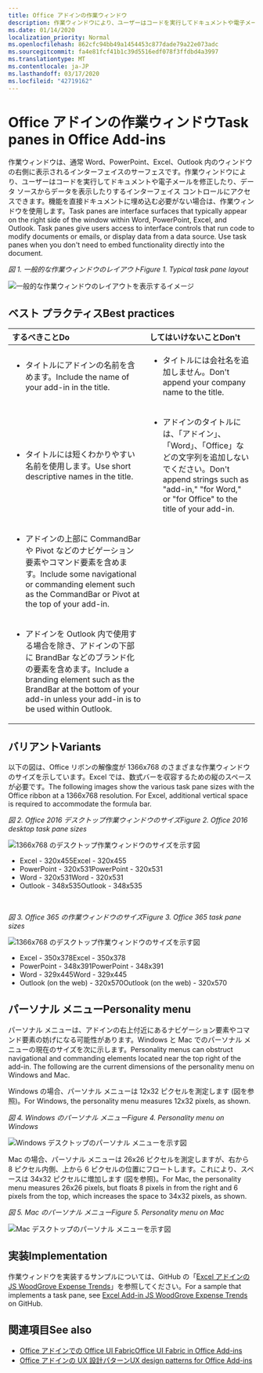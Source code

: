 ```yaml
---
title: Office アドインの作業ウィンドウ
description: 作業ウィンドウにより、ユーザーはコードを実行してドキュメントや電子メールを修正したり、データ ソースからデータを表示したりするインターフェイス コントロールにアクセスできます。
ms.date: 01/14/2020
localization_priority: Normal
ms.openlocfilehash: 862cfc94bb49a1454453c877dade79a22e073adc
ms.sourcegitcommit: fa4e81fcf41b1c39d5516edf078f3ffdbd4a3997
ms.translationtype: MT
ms.contentlocale: ja-JP
ms.lasthandoff: 03/17/2020
ms.locfileid: "42719162"
---
```

# <a name="task-panes-in-office-add-ins"></a><span data-ttu-id="81a07-103">Office アドインの作業ウィンドウ</span><span class="sxs-lookup"><span data-stu-id="81a07-103">Task panes in Office Add-ins</span></span>
 
<span data-ttu-id="81a07-p101">作業ウィンドウは、通常 Word、PowerPoint、Excel、Outlook 内のウィンドウの右側に表示されるインターフェイスのサーフェスです。作業ウィンドウにより、ユーザーはコードを実行してドキュメントや電子メールを修正したり、データ ソースからデータを表示したりするインターフェイス コントロールにアクセスできます。機能を直接ドキュメントに埋め込む必要がない場合は、作業ウィンドウを使用します。</span><span class="sxs-lookup"><span data-stu-id="81a07-p101">Task panes are interface surfaces that typically appear on the right side of the window within Word, PowerPoint, Excel, and Outlook. Task panes give users access to interface controls that run code to modify documents or emails, or display data from a data source. Use task panes when you don't need to embed functionality directly into the document.</span></span>

<span data-ttu-id="81a07-107">*図 1. 一般的な作業ウィンドウのレイアウト*</span><span class="sxs-lookup"><span data-stu-id="81a07-107">*Figure 1. Typical task pane layout*</span></span>

![一般的な作業ウィンドウのレイアウトを表示するイメージ](../images/overview-with-app-task-pane.png)

## <a name="best-practices"></a><span data-ttu-id="81a07-109">ベスト プラクティス</span><span class="sxs-lookup"><span data-stu-id="81a07-109">Best practices</span></span>

|<span data-ttu-id="81a07-110">**するべきこと**</span><span class="sxs-lookup"><span data-stu-id="81a07-110">**Do**</span></span>|<span data-ttu-id="81a07-111">**してはいけないこと**</span><span class="sxs-lookup"><span data-stu-id="81a07-111">**Don't**</span></span>|
|:-----|:--------|
|<ul><li><span data-ttu-id="81a07-112">タイトルにアドインの名前を含めます。</span><span class="sxs-lookup"><span data-stu-id="81a07-112">Include the name of your add-in in the title.</span></span></li></ul>|<ul><li><span data-ttu-id="81a07-113">タイトルには会社名を追加しません。</span><span class="sxs-lookup"><span data-stu-id="81a07-113">Don't append your company name to the title.</span></span></li></ul>|
|<ul><li><span data-ttu-id="81a07-114">タイトルには短くわかりやすい名前を使用します。</span><span class="sxs-lookup"><span data-stu-id="81a07-114">Use short descriptive names in the title.</span></span></li></ul>|<ul><li><span data-ttu-id="81a07-115">アドインのタイトルには、「アドイン」、「Word」、「Office」などの文字列を追加しないでください。</span><span class="sxs-lookup"><span data-stu-id="81a07-115">Don't append strings such as "add-in," "for Word," or "for Office" to the title of your add-in.</span></span></li></ul>|
|<ul><li><span data-ttu-id="81a07-116">アドインの上部に CommandBar や Pivot などのナビゲーション要素やコマンド要素を含めます。</span><span class="sxs-lookup"><span data-stu-id="81a07-116">Include some navigational or commanding element such as the CommandBar or Pivot at the top of your add-in.</span></span></li></ul>||
|<ul><li><span data-ttu-id="81a07-117">アドインを Outlook 内で使用する場合を除き、アドインの下部に BrandBar などのブランド化の要素を含めます。</span><span class="sxs-lookup"><span data-stu-id="81a07-117">Include a branding element such as the BrandBar at the bottom of your add-in unless your add-in is to be used within Outlook.</span></span></li></ul>||


## <a name="variants"></a><span data-ttu-id="81a07-118">バリアント</span><span class="sxs-lookup"><span data-stu-id="81a07-118">Variants</span></span>

<span data-ttu-id="81a07-p102">以下の図は、Office リボンの解像度が 1366x768 のさまざまな作業ウィンドウのサイズを示しています。Excel では、数式バーを収容するための縦のスペースが必要です。</span><span class="sxs-lookup"><span data-stu-id="81a07-p102">The following images show the various task pane sizes with the Office ribbon at a 1366x768 resolution. For Excel, additional vertical space is required to accommodate the formula bar.</span></span>  

<span data-ttu-id="81a07-121">*図 2. Office 2016 デスクトップ作業ウィンドウのサイズ*</span><span class="sxs-lookup"><span data-stu-id="81a07-121">*Figure 2. Office 2016 desktop task pane sizes*</span></span>

![1366x768 のデスクトップ作業ウィンドウのサイズを示す図](../images/office-2016-taskpane-sizes.png)

- <span data-ttu-id="81a07-123">Excel - 320x455</span><span class="sxs-lookup"><span data-stu-id="81a07-123">Excel - 320x455</span></span>
- <span data-ttu-id="81a07-124">PowerPoint - 320x531</span><span class="sxs-lookup"><span data-stu-id="81a07-124">PowerPoint - 320x531</span></span>
- <span data-ttu-id="81a07-125">Word - 320x531</span><span class="sxs-lookup"><span data-stu-id="81a07-125">Word - 320x531</span></span>
- <span data-ttu-id="81a07-126">Outlook - 348x535</span><span class="sxs-lookup"><span data-stu-id="81a07-126">Outlook - 348x535</span></span>

<br/>

<span data-ttu-id="81a07-127">*図 3. Office 365 の作業ウィンドウのサイズ*</span><span class="sxs-lookup"><span data-stu-id="81a07-127">*Figure 3. Office 365 task pane sizes*</span></span>

![1366x768 のデスクトップ作業ウィンドウのサイズを示す図](../images/office-365-taskpane-sizes.png)

- <span data-ttu-id="81a07-129">Excel - 350x378</span><span class="sxs-lookup"><span data-stu-id="81a07-129">Excel - 350x378</span></span>
- <span data-ttu-id="81a07-130">PowerPoint - 348x391</span><span class="sxs-lookup"><span data-stu-id="81a07-130">PowerPoint - 348x391</span></span>
- <span data-ttu-id="81a07-131">Word - 329x445</span><span class="sxs-lookup"><span data-stu-id="81a07-131">Word - 329x445</span></span>
- <span data-ttu-id="81a07-132">Outlook (on the web) - 320x570</span><span class="sxs-lookup"><span data-stu-id="81a07-132">Outlook (on the web) - 320x570</span></span>

## <a name="personality-menu"></a><span data-ttu-id="81a07-133">パーソナル メニュー</span><span class="sxs-lookup"><span data-stu-id="81a07-133">Personality menu</span></span>

<span data-ttu-id="81a07-p103">パーソナル メニューは、アドインの右上付近にあるナビゲーション要素やコマンド要素の妨げになる可能性があります。Windows と Mac でのパーソナル メニューの現在のサイズを次に示します。</span><span class="sxs-lookup"><span data-stu-id="81a07-p103">Personality menus can obstruct navigational and commanding elements located near the top right of the add-in. The following are the current dimensions of the personality menu on Windows and Mac.</span></span>

<span data-ttu-id="81a07-136">Windows の場合、パーソナル メニューは 12x32 ピクセルを測定します (図を参照)。</span><span class="sxs-lookup"><span data-stu-id="81a07-136">For Windows, the personality menu measures 12x32 pixels, as shown.</span></span>

<span data-ttu-id="81a07-137">*図 4. Windows のパーソナル メニュー*</span><span class="sxs-lookup"><span data-stu-id="81a07-137">*Figure 4. Personality menu on Windows*</span></span>

![Windows デスクトップのパーソナル メニューを示す図](../images/personality-menu-win.png)

<span data-ttu-id="81a07-139">Mac の場合、パーソナル メニューは 26x26 ピクセルを測定しますが、右から 8 ピクセル内側、上から 6 ピクセルの位置にフロートします。これにより、スペースは 34x32 ピクセルに増加します (図を参照)。</span><span class="sxs-lookup"><span data-stu-id="81a07-139">For Mac, the personality menu measures 26x26 pixels, but floats 8 pixels in from the right and 6 pixels from the top, which increases the space to 34x32 pixels, as shown.</span></span>

<span data-ttu-id="81a07-140">*図 5. Mac のパーソナル メニュー*</span><span class="sxs-lookup"><span data-stu-id="81a07-140">*Figure 5. Personality menu on Mac*</span></span>

![Mac デスクトップのパーソナル メニューを示す図](../images/personality-menu-mac.png)

## <a name="implementation"></a><span data-ttu-id="81a07-142">実装</span><span class="sxs-lookup"><span data-stu-id="81a07-142">Implementation</span></span>

<span data-ttu-id="81a07-143">作業ウィンドウを実装するサンプルについては、GitHub の「[Excel アドインの JS WoodGrove Expense Trends](https://github.com/OfficeDev/Excel-Add-in-WoodGrove-Expense-Trends)」を参照してください。</span><span class="sxs-lookup"><span data-stu-id="81a07-143">For a sample that implements a task pane, see [Excel Add-in JS WoodGrove Expense Trends](https://github.com/OfficeDev/Excel-Add-in-WoodGrove-Expense-Trends) on GitHub.</span></span> 


## <a name="see-also"></a><span data-ttu-id="81a07-144">関連項目</span><span class="sxs-lookup"><span data-stu-id="81a07-144">See also</span></span>

- [<span data-ttu-id="81a07-145">Office アドインでの Office UI Fabric</span><span class="sxs-lookup"><span data-stu-id="81a07-145">Office UI Fabric in Office Add-ins</span></span>](office-ui-fabric.md) 
- [<span data-ttu-id="81a07-146">Office アドインの UX 設計パターン</span><span class="sxs-lookup"><span data-stu-id="81a07-146">UX design patterns for Office Add-ins</span></span>](../design/ux-design-pattern-templates.md)

